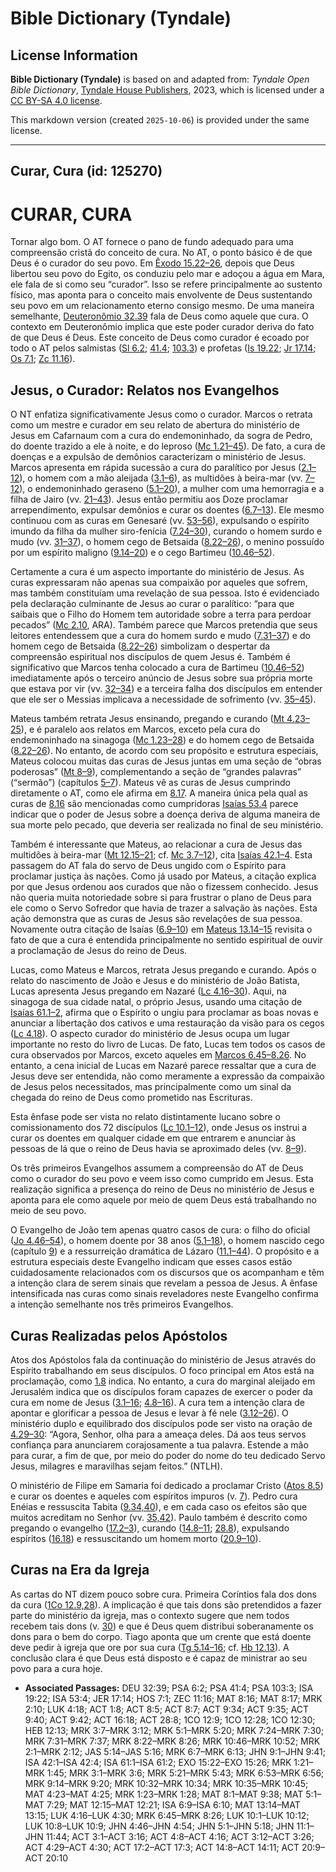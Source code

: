 # Bible Dictionary (Tyndale)

## License Information

**Bible Dictionary (Tyndale)** is based on and adapted from: _Tyndale Open Bible Dictionary_, [Tyndale House Publishers](https://tyndaleopenresources.com/), 2023, which is licensed under a [CC BY-SA 4.0 license](https://creativecommons.org/licenses/by-sa/4.0/legalcode.en).

This markdown version (created `2025-10-06`) is provided under the same license.



--------------------------------

## Curar, Cura (id: 125270)

CURAR, CURA
===========

Tornar algo bom. O AT fornece o pano de fundo adequado para uma compreensão cristã do conceito de cura. No AT, o ponto básico é de que Deus é o curador do seu povo. Em [Êxodo 15\.22–26](https://ref.ly/Exod15:22-Exod15:26), depois que Deus libertou seu povo do Egito, os conduziu pelo mar e adoçou a água em Mara, ele fala de si como seu “curador”. Isso se refere principalmente ao sustento físico, mas aponta para o conceito mais envolvente de Deus sustentando seu povo em um relacionamento eterno consigo mesmo. De uma maneira semelhante, [Deuteronômio 32\.39](https://ref.ly/Deut32:39) fala de Deus como aquele que cura. O contexto em Deuteronômio implica que este poder curador deriva do fato de que Deus é Deus. Este conceito de Deus como curador é ecoado por todo o AT pelos salmistas ([Sl 6\.2](https://ref.ly/Ps6:2); [41\.4](https://ref.ly/Ps41:4); [103\.3](https://ref.ly/Ps103:3)) e profetas ([Is 19\.22](https://ref.ly/Isa19:22); [Jr 17\.14](https://ref.ly/Jer17:14); [Os 7\.1](https://ref.ly/Hos7:1); [Zc 11\.16](https://ref.ly/Zech11:16)).

Jesus, o Curador: Relatos nos Evangelhos
----------------------------------------

O NT enfatiza significativamente Jesus como o curador. Marcos o retrata como um mestre e curador em seu relato de abertura do ministério de Jesus em Cafarnaum com a cura do endemoninhado, da sogra de Pedro, do doente trazido a ele à noite, e do leproso ([Mc 1\.21–45](https://ref.ly/Mark1:21-Mark1:45)). De fato, a cura de doenças e a expulsão de demônios caracterizam o ministério de Jesus. Marcos apresenta em rápida sucessão a cura do paralítico por Jesus ([2\.1–12](https://ref.ly/Mark2:1-Mark2:12)), o homem com a mão aleijada ([3\.1–6](https://ref.ly/Mark3:1-Mark3:6)), as multidões à beira\-mar (vv. [7–12](https://ref.ly/Mark3:7-Mark3:12)), o endemoninhado geraseno ([5\.1–20](https://ref.ly/Mark5:1-Mark5:20)), a mulher com uma hemorragia e a filha de Jairo (vv. [21–43](https://ref.ly/Mark5:21-Mark5:43)). Jesus então permitiu aos Doze proclamar arrependimento, expulsar demônios e curar os doentes ([6\.7–13](https://ref.ly/Mark6:7-Mark6:13)). Ele mesmo continuou com as curas em Genesaré (vv. [53–56](https://ref.ly/Mark6:53-Mark6:56)), expulsando o espírito imundo da filha da mulher siro\-fenícia ([7\.24–30](https://ref.ly/Mark7:24-Mark7:30)), curando o homem surdo e mudo (vv. [31–37](https://ref.ly/Mark7:31-Mark7:37)), o homem cego de Betsaida ([8\.22–26](https://ref.ly/Mark8:22-Mark8:26)), o menino possuído por um espírito maligno ([9\.14–20](https://ref.ly/Mark9:14-Mark9:20)) e o cego Bartimeu ([10\.46–52](https://ref.ly/Mark10:46-Mark10:52)).

Certamente a cura é um aspecto importante do ministério de Jesus. As curas expressaram não apenas sua compaixão por aqueles que sofrem, mas também constituíam uma revelação de sua pessoa. Isto é evidenciado pela declaração culminante de Jesus ao curar o paralítico: “para que saibais que o Filho do Homem tem autoridade sobre a terra para perdoar pecados” ([Mc 2\.10](https://ref.ly/Mark2:10), ARA). Também parece que Marcos pretendia que seus leitores entendessem que a cura do homem surdo e mudo ([7\.31–37](https://ref.ly/Mark7:31-Mark7:37)) e do homem cego de Betsaida ([8\.22–26](https://ref.ly/Mark8:22-Mark8:26)) simbolizam o despertar da compreensão espiritual nos discípulos de quem Jesus é. Também é significativo que Marcos tenha colocado a cura de Bartimeu ([10\.46–52](https://ref.ly/Mark10:46-Mark10:52)) imediatamente após o terceiro anúncio de Jesus sobre sua própria morte que estava por vir (vv. [32–34](https://ref.ly/Mark10:32-Mark10:34)) e a terceira falha dos discípulos em entender que ele ser o Messias implicava a necessidade de sofrimento (vv. [35–45](https://ref.ly/Mark10:35-Mark10:45)).

Mateus também retrata Jesus ensinando, pregando e curando ([Mt 4\.23–25](https://ref.ly/Matt4:23-Matt4:25)), e é paralelo aos relatos em Marcos, exceto pela cura do endemoninhado na sinagoga ([Mc 1\.23–28](https://ref.ly/Mark1:23-Mark1:28)) e do homem cego de Betsaida ([8\.22–26](https://ref.ly/Mark8:22-Mark8:26)). No entanto, de acordo com seu propósito e estrutura especiais, Mateus colocou muitas das curas de Jesus juntas em uma seção de “obras poderosas” ([Mt 8–9](https://ref.ly/Matt8:1-Matt9:38)), complementando a seção de “grandes palavras” (“sermão”) (capítulos [5–7](https://ref.ly/Matt5:1-Matt7:29)). Mateus vê as curas de Jesus cumprindo diretamente o AT, como ele afirma em [8\.17](https://ref.ly/Matt8:17). A maneira única pela qual as curas de [8\.16](https://ref.ly/Matt8:16) são mencionadas como cumpridoras [Isaías 53\.4](https://ref.ly/Isa53:4) parece indicar que o poder de Jesus sobre a doença deriva de alguma maneira de sua morte pelo pecado, que deveria ser realizada no final de seu ministério.

Também é interessante que Mateus, ao relacionar a cura de Jesus das multidões à beira\-mar ([Mt 12\.15–21](https://ref.ly/Matt12:15-Matt12:21); cf. [Mc 3\.7–12](https://ref.ly/Mark3:7-Mark3:12)), cita [Isaías 42\.1–4](https://ref.ly/Isa42:1-Isa42:4). Esta passagem do AT fala do servo de Deus ungido com o Espírito para proclamar justiça às nações. Como já usado por Mateus, a citação explica por que Jesus ordenou aos curados que não o fizessem conhecido. Jesus não queria muita notoriedade sobre si para frustrar o plano de Deus para ele como o Servo Sofredor que havia de trazer a salvação às nações. Esta ação demonstra que as curas de Jesus são revelações de sua pessoa. Novamente outra citação de Isaías ([6\.9–10](https://ref.ly/Isa6:9-Isa6:10)) em [Mateus 13\.14–15](https://ref.ly/Matt13:14-Matt13:15) revisita o fato de que a cura é entendida principalmente no sentido espiritual de ouvir a proclamação de Jesus do reino de Deus.

Lucas, como Mateus e Marcos, retrata Jesus pregando e curando. Após o relato do nascimento de João e Jesus e do ministério de João Batista, Lucas apresenta Jesus pregando em Nazaré ([Lc 4\.16–30](https://ref.ly/Luke4:16-Luke4:30)). Aqui, na sinagoga de sua cidade natal, o próprio Jesus, usando uma citação de [Isaías 61\.1–2](https://ref.ly/Isa61:1-Isa61:2), afirma que o Espírito o ungiu para proclamar as boas novas e anunciar a libertação dos cativos e uma restauração da visão para os cegos ([Lc 4\.18](https://ref.ly/Luke4:18)). O aspecto curador do ministério de Jesus ocupa um lugar importante no resto do livro de Lucas. De fato, Lucas tem todos os casos de cura observados por Marcos, exceto aqueles em [Marcos 6\.45–8\.26](https://ref.ly/Mark6:45-Mark8:26). No entanto, a cena inicial de Lucas em Nazaré parece ressaltar que a cura de Jesus deve ser entendida, não como meramente a expressão da compaixão de Jesus pelos necessitados, mas principalmente como um sinal da chegada do reino de Deus como prometido nas Escrituras.

Esta ênfase pode ser vista no relato distintamente lucano sobre o comissionamento dos 72 discípulos ([Lc 10\.1–12](https://ref.ly/Luke10:1-Luke10:12)), onde Jesus os instrui a curar os doentes em qualquer cidade em que entrarem e anunciar às pessoas de lá que o reino de Deus havia se aproximado deles (vv. [8–9](https://ref.ly/Luke10:8-Luke10:9)).

Os três primeiros Evangelhos assumem a compreensão do AT de Deus como o curador do seu povo e veem isso como cumprido em Jesus. Esta realização significa a presença do reino de Deus no ministério de Jesus e aponta para ele como aquele por meio de quem Deus está trabalhando no meio de seu povo.

O Evangelho de João tem apenas quatro casos de cura: o filho do oficial ([Jo 4\.46–54](https://ref.ly/John4:46-John4:54)), o homem doente por 38 anos ([5\.1–18](https://ref.ly/John5:1-John5:18)), o homem nascido cego (capítulo [9](https://ref.ly/John9:1-John9:41)) e a ressurreição dramática de Lázaro ([11\.1–44](https://ref.ly/John11:1-John11:44)). O propósito e a estrutura especiais deste Evangelho indicam que esses casos estão cuidadosamente relacionados com os discursos que os acompanham e têm a intenção clara de serem sinais que revelam a pessoa de Jesus. A ênfase intensificada nas curas como sinais reveladores neste Evangelho confirma a intenção semelhante nos três primeiros Evangelhos.

Curas Realizadas pelos Apóstolos
--------------------------------

Atos dos Apóstolos fala da continuação do ministério de Jesus através do Espírito trabalhando em seus discípulos. O foco principal em Atos está na proclamação, como [1\.8](https://ref.ly/Acts1:8) indica. No entanto, a cura do marginal aleijado em Jerusalém indica que os discípulos foram capazes de exercer o poder da cura em nome de Jesus ([3\.1–16](https://ref.ly/Acts3:1-Acts3:16); [4\.8–16](https://ref.ly/Acts4:8-Acts4:16)). A cura tem a intenção clara de apontar e glorificar a pessoa de Jesus e levar à fé nele ([3\.12–26](https://ref.ly/Acts3:12-Acts3:26)). O ministério duplo e equilibrado dos discípulos pode ser visto na oração de [4\.29–30](https://ref.ly/Acts4:29-Acts4:30): “Agora, Senhor, olha para a ameaça deles. Dá aos teus servos confiança para anunciarem corajosamente a tua palavra. Estende a mão para curar, a fim de que, por meio do poder do nome do teu dedicado Servo Jesus, milagres e maravilhas sejam feitos.” (NTLH).

O ministério de Filipe em Samaria foi dedicado a proclamar Cristo ([Atos 8\.5](https://ref.ly/Acts8:5)) e curar os doentes e aqueles com espíritos impuros (v. [7](https://ref.ly/Acts8:7)). Pedro cura Enéias e ressuscita Tabita ([9\.34,40](https://ref.ly/Acts9:34)), e em cada caso os efeitos são que muitos acreditam no Senhor (vv. [35,42](https://ref.ly/Acts9:35)). Paulo também é descrito como pregando o evangelho ([17\.2–3](https://ref.ly/Acts17:2-Acts17:3)), curando ([14\.8–11](https://ref.ly/Acts14:8-Acts14:11); [28\.8](https://ref.ly/Acts28:8)), expulsando espíritos ([16\.18](https://ref.ly/Acts16:18)) e ressuscitando um homem morto ([20\.9–10](https://ref.ly/Acts20:9-Acts20:10)).

Curas na Era da Igreja
----------------------

As cartas do NT dizem pouco sobre cura. Primeira Coríntios fala dos dons da cura ([1Co 12\.9,28](https://ref.ly/1Cor12:9)). A implicação é que tais dons são pretendidos a fazer parte do ministério da igreja, mas o contexto sugere que nem todos recebem tais dons (v. [30](https://ref.ly/1Cor12:30)) e que é Deus quem distribui soberanamente os dons para o bem do corpo. Tiago aponta que um crente que está doente deve pedir à igreja que ore por sua cura ([Tg 5\.14–16](https://ref.ly/Jas5:14-Jas5:16); cf. [Hb 12\.13](https://ref.ly/Heb12:13)). A conclusão clara é que Deus está disposto e é capaz de ministrar ao seu povo para a cura hoje.

* **Associated Passages:** DEU 32:39; PSA 6:2; PSA 41:4; PSA 103:3; ISA 19:22; ISA 53:4; JER 17:14; HOS 7:1; ZEC 11:16; MAT 8:16; MAT 8:17; MRK 2:10; LUK 4:18; ACT 1:8; ACT 8:5; ACT 8:7; ACT 9:34; ACT 9:35; ACT 9:40; ACT 9:42; ACT 16:18; ACT 28:8; 1CO 12:9; 1CO 12:28; 1CO 12:30; HEB 12:13; MRK 3:7–MRK 3:12; MRK 5:1–MRK 5:20; MRK 7:24–MRK 7:30; MRK 7:31–MRK 7:37; MRK 8:22–MRK 8:26; MRK 10:46–MRK 10:52; MRK 2:1–MRK 2:12; JAS 5:14–JAS 5:16; MRK 6:7–MRK 6:13; JHN 9:1–JHN 9:41; ISA 42:1–ISA 42:4; ISA 61:1–ISA 61:2; EXO 15:22–EXO 15:26; MRK 1:21–MRK 1:45; MRK 3:1–MRK 3:6; MRK 5:21–MRK 5:43; MRK 6:53–MRK 6:56; MRK 9:14–MRK 9:20; MRK 10:32–MRK 10:34; MRK 10:35–MRK 10:45; MAT 4:23–MAT 4:25; MRK 1:23–MRK 1:28; MAT 8:1–MAT 9:38; MAT 5:1–MAT 7:29; MAT 12:15–MAT 12:21; ISA 6:9–ISA 6:10; MAT 13:14–MAT 13:15; LUK 4:16–LUK 4:30; MRK 6:45–MRK 8:26; LUK 10:1–LUK 10:12; LUK 10:8–LUK 10:9; JHN 4:46–JHN 4:54; JHN 5:1–JHN 5:18; JHN 11:1–JHN 11:44; ACT 3:1–ACT 3:16; ACT 4:8–ACT 4:16; ACT 3:12–ACT 3:26; ACT 4:29–ACT 4:30; ACT 17:2–ACT 17:3; ACT 14:8–ACT 14:11; ACT 20:9–ACT 20:10

